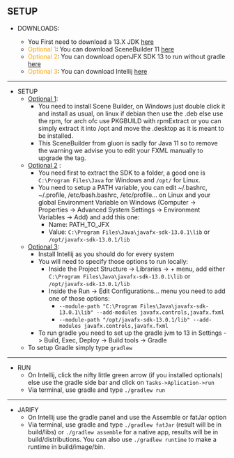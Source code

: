 ## SETUP

- DOWNLOADS:

    - You First need to download a 13.X JDK [here](https://adoptopenjdk.net/releases.html?variant=openjdk13&jvmVariant=hotspot)
    - <span style="color:orange" id="1">Optional 1</span>: You can download SceneBuilder 11 [here](https://gluonhq.com/products/scene-builder/)
    - <span style="color:orange" id="2">Optional 2</span>: You can download openJFX SDK 13 to run without gradle [here](https://gluonhq.com/products/javafx/)
    - <span style="color:orange" id="3">Optional 3</span>: You can download Intellij [here](https://www.jetbrains.com/fr-fr/idea/download/) 
---
- SETUP
    - [Optional 1](#1):
        - You need to install Scene Builder, on Windows just double click it and install as usual, on linux if debian
        then use the .deb else use the rpm, for arch ofc use PKGBUILD with rpmExtract or you can simply extract it into 
        /opt and move the .desktop as it is meant to be installed.
        - This SceneBuilder from gluon is sadly for Java 11 so to remove the warning we advise you to edit your FXML 
        manually to upgrade the tag.
    - [Optional 2](#2) :
        - You need first to extract the SDK to a folder, a good one is `C:\Program Files\Java` for 
        Windows and `/opt/` for Linux.
        - You need to setup a PATH variable, you can edit ~/.bashrc, ~/.profile, /etc/bash.bashrc, 
        /etc/profile... on Linux and your global Environment Variable on Windows (Computer -> Properties ->
        Advanced System Settings -> Environment Variables -> Add) and add this one: 
            * Name: PATH_TO_JFX
            * Value: `C:\Program Files\Java\javafx-sdk-13.0.1\lib` or `/opt/javafx-sdk-13.0.1/lib`
    - [Optional 3](#3): 
        - Install Intellij as you should do for every system
        - You will need to specify those options to run locally: 
            - Inside the Project Structure -> Libraries -> + menu, add either `C:\Program Files\Java\javafx-sdk-13.0.1\lib` 
            or `/opt/javafx-sdk-13.0.1/lib`
            - Inside the Run -> Edit Configurations... menu you need to add one of those options: 
                - `--module-path "C:\Program Files\Java\javafx-sdk-13.0.1\lib" --add-modules javafx.controls,javafx.fxml`
                - `--module-path "/opt/javafx-sdk-13.0.1/lib" --add-modules javafx.controls,javafx.fxml`
        - To run gradle you need to set up the gradle jvm to 13 in Settings -> Build, Exec, Deploy -> Build tools -> Gradle
    - To setup Gradle simply type `gradlew`
---
- RUN
    - On Intellij, click the nifty little green arrow (if you installed optionals) else use the gradle side bar and click on `Tasks->Aplication->run`
    - Via terminal, use gradle and type `./gradlew run`
---
- JARIFY
    - On Intellij use the gradle panel and use the Assemble or fatJar option
    - Via terminal, use gradle and type `./gradlew fatJar` (result will be in build/libs) or `./gradlew assemble` for a native app, results will be in build/distributions. You can also use `./gradlew runtime` to make a runtime in build/image/bin.
